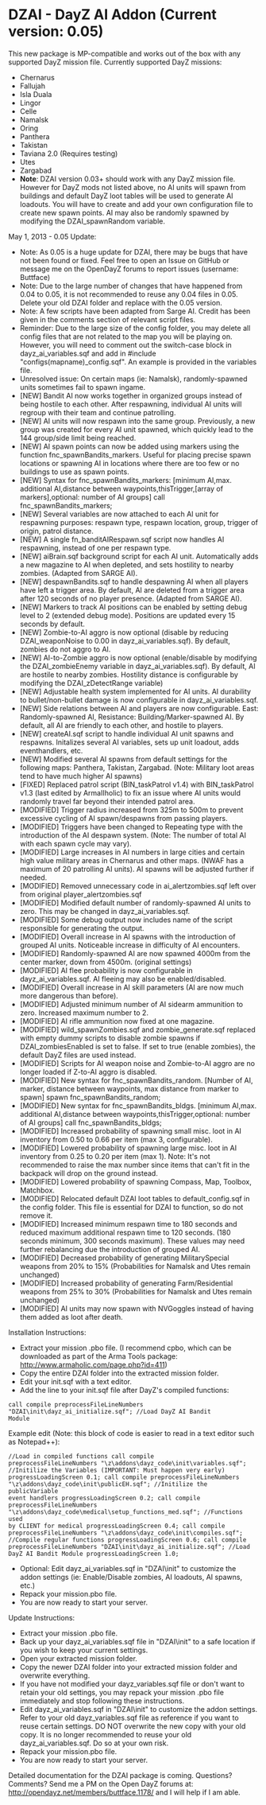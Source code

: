 DZAI - DayZ AI Addon (Current version: 0.05)
============


This new package is MP-compatible and works out of the box with any supported DayZ mission file. Currently supported DayZ missions:
- Chernarus
- Fallujah
- Isla Duala
- Lingor
- Celle
- Namalsk
- Oring
- Panthera
- Takistan
- Taviana 2.0 (Requires testing)
- Utes
- Zargabad
- <b>Note</b>: DZAI version 0.03+ should work with any DayZ mission file. However for DayZ mods not listed above, no AI units will spawn from buildings and default DayZ loot tables will be used to generate AI loadouts. You will have to create and add your own configuration file to create new spawn points. AI may also be randomly spawned by modifying the DZAI_spawnRandom variable. 


May 1, 2013 - 0.05 Update:
- Note: As 0.05 is a huge update for DZAI, there may be bugs that have not been found or fixed. Feel free to open an Issue on GitHub or message me on the OpenDayZ forums to report issues (username: Buttface)
- Note: Due to the large number of changes that have happened from 0.04 to 0.05, it is not recommended to reuse any 0.04 files in 0.05. Delete your old DZAI folder and replace with the 0.05 version.
- Note: A few scripts have been adapted from Sarge AI. Credit has been given in the comments section of relevant script files.
- Reminder: Due to the large size of the config folder, you may delete all config files that are not related to the map you will be playing on. However, you will need to comment out the switch-case block in dayz_ai_variables.sqf and add in #include "configs\(mapname)_config.sqf". An example is provided in the variables file.
- Unresolved issue: On certain maps (ie: Namalsk), randomly-spawned units sometimes fail to spawn ingame.
- [NEW] Bandit AI now works together in organized groups instead of being hostile to each other. After respawning, individual AI units will regroup with their team and continue patrolling.
- [NEW] AI units will now respawn into the same group. Previously, a new group was created for every AI unit spawned, which quickly lead to the 144 group/side limit being reached.
- [NEW] AI spawn points can now be added using markers using the function fnc_spawnBandits_markers. Useful for placing precise spawn locations or spawning AI in locations where there are too few or no buildings to use as spawn points.
- [NEW] Syntax for fnc_spawnBandits_markers: [minimum AI,max. additional AI,distance between waypoints,thisTrigger,[array of markers],optional: number of AI groups] call fnc_spawnBandits_markers;
- [NEW] Several variables are now attached to each AI unit for respawning purposes: respawn type, respawn location, group, trigger of origin, patrol distance.
- [NEW] A single fn_banditAIRespawn.sqf script now handles AI respawning, instead of one per respawn type.
- [NEW] aiBrain.sqf background script for each AI unit. Automatically adds a new magazine to AI when depleted, and sets hostility to nearby zombies. (Adapted from SARGE AI).
- [NEW]	despawnBandits.sqf to handle despawning AI when all players have left a trigger area. By default, AI are deleted from a trigger area after 120 seconds of no player presence. (Adapted from SARGE AI).
- [NEW] Markers to track AI positions can be enabled by setting debug level to 2 (extended debug mode). Positions are updated every 15 seconds by default.
- [NEW] Zombie-to-AI aggro is now optional (disable by reducing DZAI_weaponNoise to 0.00 in dayz_ai_variables.sqf). By default, zombies do not aggro to AI.
- [NEW] AI-to-Zombie aggro is now optional (enable/disable by modifying the DZAI_zombieEnemy variable in dayz_ai_variables.sqf). By default, AI are hostile to nearby zombies. Hostility distance is configurable by modifying the DZAI_zDetectRange variable)
- [NEW] Adjustable health system implemented for AI units. AI durability to bullet/non-bullet damage is now configurable in dayz_ai_variables.sqf.
- [NEW] Side relations between AI and players are now configurable. East: Randomly-spawned AI, Resistance: Building/Marker-spawned AI. By default, all AI are friendly to each other, and hostile to players.
- [NEW] createAI.sqf script to handle individual AI unit spawns and respawns. Initalizes several AI variables, sets up unit loadout, adds eventhandlers, etc.
- [NEW] Modified several AI spawns from default settings for the following maps: Panthera, Takistan, Zargabad. (Note: Military loot areas tend to have much higher AI spawns)
- [FIXED] Replaced patrol script (BIN_taskPatrol v1.4) with BIN_taskPatrol v1.3 (last edited by ArmaIIholic) to fix an issue where AI units would randomly travel far beyond their intended patrol area.
- [MODIFIED] Trigger radius increased from 325m to 500m to prevent excessive cycling of AI spawn/despawns from passing players.
- [MODIFIED] Triggers have been changed to Repeating type with the introduction of the AI despawn system. (Note: The number of total AI with each spawn cycle may vary).
- [MODIFIED] Large increases in AI numbers in large cities and certain high value military areas in Chernarus and other maps. (NWAF has a maximum of 20 patrolling AI units). AI spawns will be adjusted further if needed.
- [MODIFIED] Removed unnecessary code in ai_alertzombies.sqf left over from original player_alertzombies.sqf
- [MODIFIED] Modified default number of randomly-spawned AI units to zero. This may be changed in dayz_ai_variables.sqf.
- [MODIFIED] Some debug output now includes name of the script responsible for generating the output.
- [MODIFIED] Overall increase in AI spawns with the introduction of grouped AI units. Noticeable increase in difficulty of AI encounters.
- [MODIFIED] Randomly-spawned AI are now spawned 4000m from the center marker, down from 4500m. (original settings)
- [MODIFIED] AI flee probability is now configurable in dayz_ai_variables.sqf. AI fleeing may also be enabled/disabled.
- [MODIFIED] Overall increase in AI skill parameters (AI are now much more dangerous than before).
- [MODIFIED] Adjusted minimum number of AI sidearm ammunition to zero. Increased maximum number to 2.
- [MODIFIED] AI rifle ammunition now fixed at one magazine.
- [MODIFIED] wild_spawnZombies.sqf and zombie_generate.sqf replaced with empty dummy scripts to disable zombie spawns if DZAI_zombiesEnabled is set to false. If set to true (enable zombies), the default DayZ files are used instead.
- [MODIFIED] Scripts for AI weapon noise and Zombie-to-AI aggro are no longer loaded if Z-to-AI aggro is disabled.
- [MODIFIED] New syntax for fnc_spawnBandits_random. [Number of AI, marker, distance between waypoints, max distance from marker to spawn] spawn fnc_spawnBandits_random;
- [MODIFIED] New syntax for fnc_spawnBandits_bldgs. [minimum AI,max. additional AI,distance between waypoints,thisTrigger,optional: number of AI groups] call fnc_spawnBandits_bldgs;
- [MODIFIED] Increased probability of spawning small misc. loot in AI inventory from 0.50 to 0.66 per item (max 3, configurable).
- [MODIFIED] Lowered probability of spawning large misc. loot in AI inventory from 0.25 to 0.20 per item (max 1). Note: It's not recommended to raise the max number since items that can't fit in the backpack will drop on the ground instead.
- [MODIFIED] Lowered probability of spawning Compass, Map, Toolbox, Matchbox.
- [MODIFIED] Relocated default DZAI loot tables to default_config.sqf in the config folder. This file is essential for DZAI to function, so do not remove it.
- [MODIFIED] Increased minimum respawn time to 180 seconds and reduced maximum additional respawn time to 120 seconds. (180 seconds minimum, 300 seconds maximum). These values may need further rebalancing due the introduction of grouped AI.
- [MODIFIED] Decreased probability of generating MilitarySpecial weapons from 20% to 15% (Probabilities for Namalsk and Utes remain unchanged)
- [MODIFIED] Increased probability of generating Farm/Residential weapons from 25% to 30% (Probabilities for Namalsk and Utes remain unchanged)
- [MODIFIED] AI units may now spawn with NVGoggles instead of having them added as loot after death.

Installation Instructions:
- Extract your mission .pbo file. (I recommend cpbo, which can be downloaded as part of the Arma Tools package: http://www.armaholic.com/page.php?id=411)
- Copy the entire DZAI folder into the extracted mission folder.
- Edit your init.sqf with a text editor.
- Add the line to your init.sqf file after DayZ's compiled functions: 

<code>call compile preprocessFileLineNumbers "DZAI\init\dayz_ai_initialize.sqf";				//Load DayZ AI Bandit Module</code>

Example edit (Note: this block of code is easier to read in a text editor such as Notepad++):

<code>//Load in compiled functions
call compile preprocessFileLineNumbers "\z\addons\dayz_code\init\variables.sqf";				//Initilize the Variables (IMPORTANT: Must happen very early)
progressLoadingScreen 0.1;
call compile preprocessFileLineNumbers "\z\addons\dayz_code\init\publicEH.sqf";				//Initilize the publicVariable event handlers
progressLoadingScreen 0.2;
call compile preprocessFileLineNumbers "\z\addons\dayz_code\medical\setup_functions_med.sqf";	//Functions used by CLIENT for medical
progressLoadingScreen 0.4;
call compile preprocessFileLineNumbers "\z\addons\dayz_code\init\compiles.sqf";				//Compile regular functions
progressLoadingScreen 0.6;
call compile preprocessFileLineNumbers "DZAI\init\dayz_ai_initialize.sqf";				//Load DayZ AI Bandit Module
progressLoadingScreen 1.0;</code>

- Optional: Edit dayz_ai_variables.sqf in "DZAI\init" to customize the addon settings (ie: Enable/Disable zombies, AI loadouts, AI spawns, etc.)
- Repack your mission.pbo file.
- You are now ready to start your server.

Update Instructions:
- Extract your mission .pbo file.
- Back up your dayz_ai_variables.sqf file in "DZAI\init" to a safe location if you wish to keep your current settings. 
- Open your extracted mission folder.
- Copy the newer DZAI folder into your extracted mission folder and overwrite everything.
- If you have not modified your dayz_variables.sqf file or don't want to retain your old settings, you may repack your mission .pbo file immediately and stop following these instructions.
- Edit dayz_ai_variables.sqf in "DZAI\init" to customize the addon settings. Refer to your old dayz_variables.sqf file as reference if you want to reuse certain settings. DO NOT overwrite the new copy with your old copy. It is no longer recommended to reuse your old dayz_ai_variables.sqf. Do so at your own risk.
- Repack your mission.pbo file.
- You are now ready to start your server.

Detailed documentation for the DZAI package is coming. Questions? Comments? Send me a PM on the Open DayZ forums at: http://opendayz.net/members/buttface.1178/ and I will help if I am able.